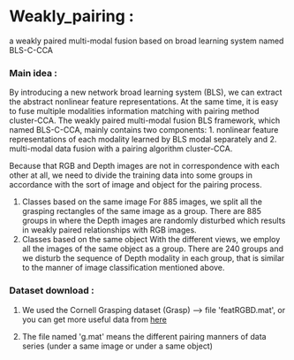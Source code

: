 # Weakly_pairing :
a weakly paired multi-modal fusion based on broad learning system named BLS-C-CCA

### Main idea : 
By introducing a new network broad learning system (BLS), we can extract the abstract nonlinear feature representations. At the same time, it is easy to fuse multiple modalities information matching with pairing method cluster-CCA. The weakly paired multi-modal fusion BLS framework, which named BLS-C-CCA, mainly contains two components: 1. nonlinear feature representations of each modality learned by BLS modal separately and 2. multi-modal data fusion with a pairing algorithm cluster-CCA. 

Because that RGB and Depth images are not in correspondence with each other at all, we need to divide the training data into some groups in accordance with the sort of image and object for the pairing process.
1) Classes based on the same image
For 885 images, we split all the grasping rectangles of the same image as a group. There are 885 groups in where the Depth images are randomly disturbed which results in weakly paired relationships with RGB images.
2) Classes based on the same object
With the different views, we employ all the images of the same object as a group. There are 240 groups and we disturb the sequence of Depth modality in each group, that is similar to the manner of image classification mentioned above.

### Dataset download :
1. We used the Cornell Grasping dataset (Grasp) --> file 'featRGBD.mat', or you can get more useful data from [here](http://pr.cs.cornell.edu/grasping/rect_data/data.php)

2. The file named 'g.mat' means the different pairing manners of data series (under a same image or under a same object)

